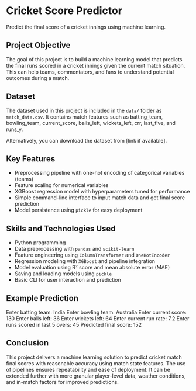 # Cricket Score Predictor

Predict the final score of a cricket innings using machine learning.


## Project Objective

The goal of this project is to build a machine learning model that predicts the final runs scored in a cricket innings given the current match situation. This can help teams, commentators, and fans to understand potential outcomes during a match.


## Dataset

The dataset used in this project is included in the `data/` folder as `match_data.csv`. It contains match features such as batting_team, bowling_team, current_score, balls_left, wickets_left, crr, last_five, and runs_y.

Alternatively, you can download the dataset from [link if available].


## Key Features

- Preprocessing pipeline with one-hot encoding of categorical variables (teams)
- Feature scaling for numerical variables
- XGBoost regression model with hyperparameters tuned for performance
- Simple command-line interface to input match data and get final score prediction
- Model persistence using `pickle` for easy deployment


## Skills and Technologies Used

- Python programming
- Data preprocessing with `pandas` and `scikit-learn`
- Feature engineering using `ColumnTransformer` and `OneHotEncoder`
- Regression modeling with `XGBoost` and pipeline integration
- Model evaluation using R² score and mean absolute error (MAE)
- Saving and loading models using `pickle`
- Basic CLI for user interaction and prediction


## Example Prediction

Enter batting team: India
Enter bowling team: Australia
Enter current score: 130
Enter balls left: 36
Enter wickets left: 64
Enter current run rate: 7.2
Enter runs scored in last 5 overs: 45
Predicted final score: 152


## Conclusion

This project delivers a machine learning solution to predict cricket match final scores with reasonable accuracy using match state features. The use of pipelines ensures repeatability and ease of deployment. It can be extended further with more granular player-level data, weather conditions, and in-match factors for improved predictions.


